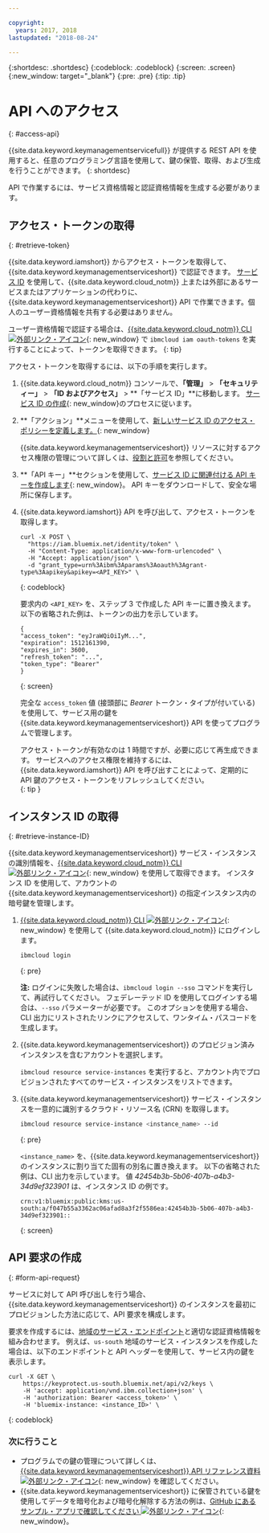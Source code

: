 ```yaml
---

copyright:
  years: 2017, 2018
lastupdated: "2018-08-24"

---
```


{:shortdesc: .shortdesc}
{:codeblock: .codeblock}
{:screen: .screen}
{:new_window: target="_blank"}
{:pre: .pre}
{:tip: .tip}

# API へのアクセス
{: #access-api}

{{site.data.keyword.keymanagementservicefull}} が提供する REST API を使用すると、任意のプログラミング言語を使用して、鍵の保管、取得、および生成を行うことができます。
{: shortdesc}

API で作業するには、サービス資格情報と認証資格情報を生成する必要があります。 

## アクセス・トークンの取得
{: #retrieve-token}

{{site.data.keyword.iamshort}} からアクセス・トークンを取得して、{{site.data.keyword.keymanagementserviceshort}} で認証できます。 [サービス ID](/docs/iam/serviceid.html#serviceids) を使用して、{{site.data.keyword.cloud_notm}} 上または外部にあるサービスまたはアプリケーションの代わりに、{{site.data.keyword.keymanagementserviceshort}} API で作業できます。個人のユーザー資格情報を共有する必要はありません。  

ユーザー資格情報で認証する場合は、[{{site.data.keyword.cloud_notm}} CLI ![外部リンク・アイコン](../../icons/launch-glyph.svg "外部リンク・アイコン")](/docs/cli/index.html#overview){: new_window} で `ibmcloud iam oauth-tokens` を実行することによって、トークンを取得できます。
{: tip}

アクセス・トークンを取得するには、以下の手順を実行します。

1. {{site.data.keyword.cloud_notm}} コンソールで、**「管理」** &gt; **「セキュリティー」** &gt; **「ID およびアクセス」** &gt; **「サービス ID」**に移動します。 [サービス ID の作成](/docs/iam/serviceid.html#creating-a-service-id){: new_window}のプロセスに従います。
2. **「アクション」**メニューを使用して、[新しいサービス ID のアクセス・ポリシーを定義します。](/docs/iam/serviceidaccess.html){: new_window}
    
    {{site.data.keyword.keymanagementserviceshort}} リソースに対するアクセス権限の管理について詳しくは、[役割と許可](/docs/services/key-protect/manage-access.html#roles)を参照してください。
3. **「API キー」**セクションを使用して、[サービス ID に関連付ける API キーを作成します](/docs/iam/serviceid_keys.html#serviceidapikeys){: new_window}。 API キーをダウンロードして、安全な場所に保存します。
4. {{site.data.keyword.iamshort}} API を呼び出して、アクセス・トークンを取得します。

    ```cURL
    curl -X POST \
      "https://iam.bluemix.net/identity/token" \
      -H "Content-Type: application/x-www-form-urlencoded" \
      -H "Accept: application/json" \
      -d "grant_type=urn%3Aibm%3Aparams%3Aoauth%3Agrant-type%3Aapikey&apikey=<API_KEY>" \ 
    ```
    {: codeblock}

    要求内の `<API_KEY>` を、ステップ 3 で作成した API キーに置き換えます。以下の省略された例は、トークンの出力を示しています。

    ```
    {
    "access_token": "eyJraWQiOiIyM...",
    "expiration": 1512161390,
    "expires_in": 3600,
    "refresh_token": "...",
    "token_type": "Bearer"
    }
    ```
    {: screen}

    完全な `access_token` 値 (接頭部に _Bearer_ トークン・タイプが付いている) を使用して、サービス用の鍵を {{site.data.keyword.keymanagementserviceshort}} API を使ってプログラムで管理します。 

    アクセス・トークンが有効なのは 1 時間ですが、必要に応じて再生成できます。 サービスへのアクセス権限を維持するには、{{site.data.keyword.iamshort}} API を呼び出すことによって、定期的に API 鍵のアクセス・トークンをリフレッシュしてください。   
    {: tip }

## インスタンス ID の取得
{: #retrieve-instance-ID}

{{site.data.keyword.keymanagementserviceshort}} サービス・インスタンスの識別情報を、[{{site.data.keyword.cloud_notm}} CLI ![外部リンク・アイコン](../../icons/launch-glyph.svg "外部リンク・アイコン")](/docs/cli/index.html#overview){: new_window} を使用して取得できます。 インスタンス ID を使用して、アカウントの {{site.data.keyword.keymanagementserviceshort}} の指定インスタンス内の暗号鍵を管理します。 

1. [{{site.data.keyword.cloud_notm}} CLI ![外部リンク・アイコン](../../icons/launch-glyph.svg "外部リンク・アイコン")](/docs/cli/index.html#overview){: new_window} を使用して {{site.data.keyword.cloud_notm}} にログインします。

    ```sh
    ibmcloud login
    ```
    {: pre}

    **注:** ログインに失敗した場合は、`ibmcloud login --sso` コマンドを実行して、再試行してください。 フェデレーテッド ID を使用してログインする場合は、`--sso` パラメーターが必要です。 このオプションを使用する場合、CLI 出力にリストされたリンクにアクセスして、ワンタイム・パスコードを生成します。

2. {{site.data.keyword.keymanagementserviceshort}} のプロビジョン済みインスタンスを含むアカウントを選択します。

    `ibmcloud resource service-instances` を実行すると、アカウント内でプロビジョンされたすべてのサービス・インスタンスをリストできます。

3. {{site.data.keyword.keymanagementserviceshort}} サービス・インスタンスを一意的に識別するクラウド・リソース名 (CRN) を取得します。 

    ```sh
    ibmcloud resource service-instance <instance_name> --id
    ```
    {: pre}

    `<instance_name>` を、{{site.data.keyword.keymanagementserviceshort}} のインスタンスに割り当てた固有の別名に置き換えます。 以下の省略された例は、CLI 出力を示しています。 値 _42454b3b-5b06-407b-a4b3-34d9ef323901_ は、インスタンス ID の例です。

    ```
    crn:v1:bluemix:public:kms:us-south:a/f047b55a3362ac06afad8a3f2f5586ea:42454b3b-5b06-407b-a4b3-34d9ef323901::
    ```
    {: screen}

## API 要求の作成
{: #form-api-request}

サービスに対して API 呼び出しを行う場合、{{site.data.keyword.keymanagementserviceshort}} のインスタンスを最初にプロビジョンした方法に応じて、API 要求を構成します。 

要求を作成するには、[地域のサービス・エンドポイント](/docs/services/key-protect/regions.html)と適切な認証資格情報を組み合わせます。 例えば、`us-south` 地域のサービス・インスタンスを作成した場合は、以下のエンドポイントと API ヘッダーを使用して、サービス内の鍵を表示します。

```cURL
curl -X GET \
    https://keyprotect.us-south.bluemix.net/api/v2/keys \
    -H 'accept: application/vnd.ibm.collection+json' \
    -H 'authorization: Bearer <access_token>' \
    -H 'bluemix-instance: <instance_ID>' \
```
{: codeblock} 

### 次に行うこと

- プログラムでの鍵の管理について詳しくは、[{{site.data.keyword.keymanagementserviceshort}} API リファレンス資料 ![外部リンク・アイコン](../../icons/launch-glyph.svg "外部リンク・アイコン")](https://console.bluemix.net/apidocs/kms){: new_window} を確認してください。
- {{site.data.keyword.keymanagementserviceshort}} に保管されている鍵を使用してデータを暗号化および暗号化解除する方法の例は、[GitHub にあるサンプル・アプリで確認してください ![外部リンク・アイコン](../../icons/launch-glyph.svg "外部リンク・アイコン")](https://github.com/IBM-Bluemix/key-protect-helloworld-python){: new_window}。
